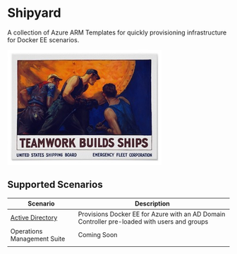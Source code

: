 # Shipyard

A collection of Azure ARM Templates for quickly provisioning infrastructure for Docker EE scenarios.

![banner](./media/banner.jpg)

## Supported Scenarios
| Scenario         | Description                                                                                  |
|------------------|----------------------------------------------------------------------------------------------|
| [Active Directory](./active-directory) | Provisions Docker EE for Azure with an AD Domain Controller pre-loaded with users and groups |
| Operations Management Suite                 | Coming Soon                                                                                             |
|                  |                                                                                              |

